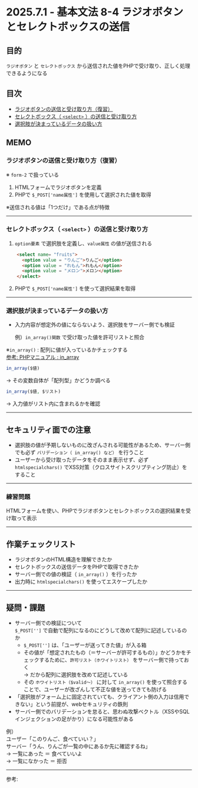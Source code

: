 # 2025.7.1 - 基本文法 8-4 ラジオボタンとセレクトボックスの送信

## 目的

`ラジオボタン` と `セレクトボックス` から送信された値をPHPで受け取り、正しく処理できるようになる

## 目次

- [ラジオボタンの送信と受け取り方（復習）](#1)
- [セレクトボックス（ `<select>` ）の送信と受け取り方](#2)
- [選択肢が決まっているデータの扱い方](#3)

## MEMO

<a id="1"></a>

### ラジオボタンの送信と受け取り方（復習）

※ `form-2` で扱っている

1. HTMLフォームでラジオボタンを定義
2. PHPで `$_POST['name属性']` を使用して選択された値を取得  

※送信される値は「1つだけ」である点が特徴  

---
<a id="2"></a>

### セレクトボックス（ `<select>` ）の送信と受け取り方

1. `option要素` で選択肢を定義し、`value属性` の値が送信される  
```html
    <select name= "fruits">
      <option value = "りんご">りんご</option>
      <option value = "れもん">れもん</option>
      <option value = "メロン">メロン</option>
    </select>
```
2. PHPで `$_POST['name属性']` を使って選択結果を取得


---
<a id="3"></a>

### 選択肢が決まっているデータの扱い方

- 入力内容が想定外の値にならないよう、選択肢をサーバー側でも検証  

    例）`in_array()関数` で受け取った値を許可リストと照合

※`in_array()` : 配列に値が入っているかチェックする  
[参考: PHPマニュアル : in_array](https://www.php.net/manual/ja/function.in-array.php)

```php
in_array($値)
```
→ その変数自体が「配列型」かどうか調べる  

```php
in_array($値, $リスト)
```
→ 入力値がリスト内に含まれるかを確認  

---

## セキュリティ面での注意

- 選択肢の値が予期しないものに改ざんされる可能性があるため、サーバー側でも必ず `バリデーション（ in_array() など）` を行うこと
- ユーザーから受け取ったデータをそのまま表示せず、必ず `htmlspecialchars()` でXSS対策（クロスサイトスクリプティング防止）をすること

---

### 練習問題 

HTMLフォームを使い、PHPでラジオボタンとセレクトボックスの選択結果を受け取って表示

---
## 作業チェックリスト

- ラジオボタンのHTML構造を理解できたか
- セレクトボックスの送信データをPHPで取得できたか
- サーバー側での値の検証（ `in_array()` ）を行ったか
- 出力時に `htmlspecialchars()` を使ってエスケープしたか

---
## 疑問・課題

- サーバー側での検証について  
    `$_POST['']` で自動で配列になるのにどうして改めて配列に記述しているのか
    - `$_POST['']` は、「ユーザーが送ってきた値」が入る箱  
    - その値が「想定されたもの（＝サーバーが許可するもの）」かどうかをチェックするために、`許可リスト（ホワイトリスト）` をサーバー側で持っておく  
        → だから配列に選択肢を改めて記述している  
    - その `ホワイトリスト（$valid～）` に対して `in_array()` を使って照合することで、ユーザーが改ざんして不正な値を送ってきても防げる  
- 「選択肢がフォーム上に固定されていても、クライアント側の入力は信用できない」という前提が、webセキュリティの鉄則  
- サーバー側でのバリデーションを怠ると、思わぬ攻撃ベクトル（XSSやSQLインジェクションの足がかり）になる可能性がある  

例）  
ユーザー「このりんご、食べていい？」  
サーバー「うん、りんごが一覧の中にあるか先に確認するね」  
→ 一覧にあった ＝ 食べていいよ  
→ 一覧になかった ＝ 拒否
    
---

参考: []()
